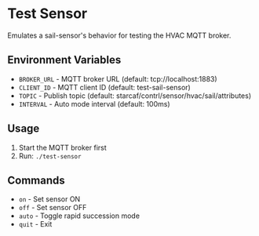 # Test Sensor

Emulates a sail-sensor's behavior for testing the HVAC MQTT broker.

## Environment Variables

- `BROKER_URL` - MQTT broker URL (default: tcp://localhost:1883)
- `CLIENT_ID` - MQTT client ID (default: test-sail-sensor)
- `TOPIC` - Publish topic (default: starcaf/contrl/sensor/hvac/sail/attributes)
- `INTERVAL` - Auto mode interval (default: 100ms)

## Usage

1. Start the MQTT broker first
2. Run: `./test-sensor`

## Commands

- `on` - Set sensor ON
- `off` - Set sensor OFF
- `auto` - Toggle rapid succession mode
- `quit` - Exit